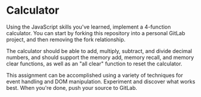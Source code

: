 # Calculator

Using the JavaScript skills you've learned, implement a 4-function calculator. You can start by forking this repository into a personal GitLab project, and then removing the fork relationship.

The calculator should be able to add, multiply, subtract, and divide decimal numbers, and should support the memory add, memory recall, and memory clear functions, as well as an "all clear" function to reset the calculator.

This assignment can be accomplished using a variety of techniques for event handling and DOM manipulation. Experiment and discover what works best. When you're done, push your source to GitLab.
